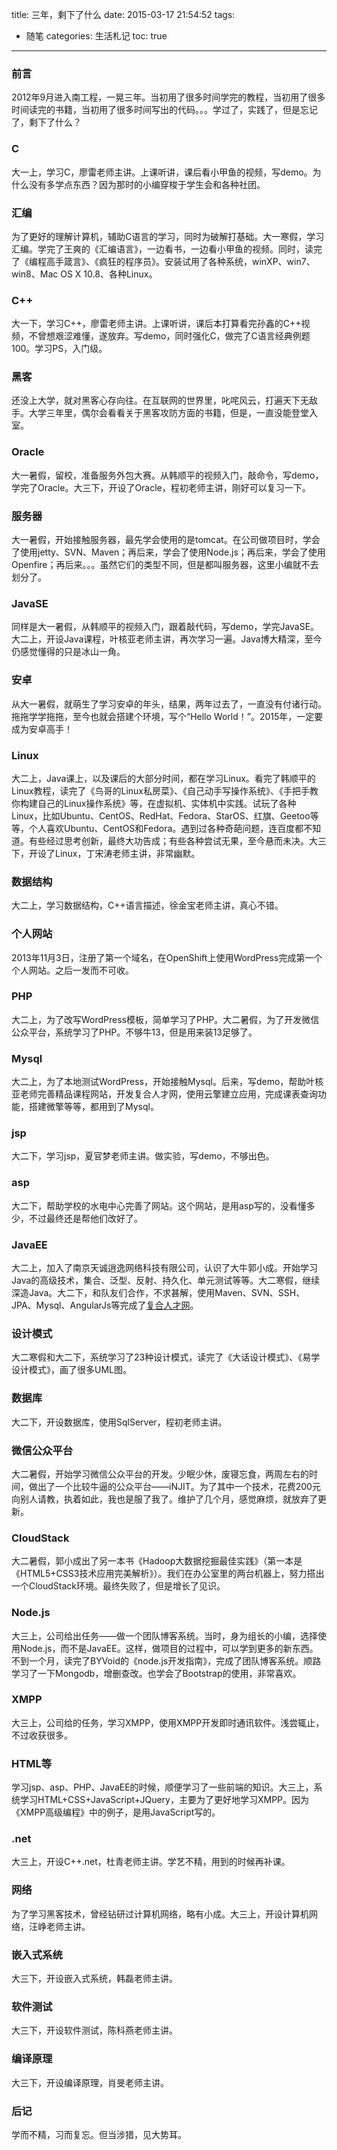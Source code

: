 title: 三年，剩下了什么
date: 2015-03-17 21:54:52
tags: 
- 随笔
categories: 生活札记
toc: true
---

### 前言
2012年9月进入南工程，一晃三年。当初用了很多时间学完的教程，当初用了很多时间读完的书籍，当初用了很多时间写出的代码。。。学过了，实践了，但是忘记了，剩下了什么？

### C
大一上，学习C，廖雷老师主讲。上课听讲，课后看小甲鱼的视频，写demo。为什么没有多学点东西？因为那时的小编穿梭于学生会和各种社团。

### 汇编
为了更好的理解计算机，辅助C语言的学习，同时为破解打基础。大一寒假，学习汇编。学完了王爽的《汇编语言》，一边看书，一边看小甲鱼的视频。同时，读完了《编程高手箴言》、《疯狂的程序员》。安装试用了各种系统，winXP、win7、win8、Mac OS X 10.8、各种Linux。

### C++
大一下，学习C++，廖雷老师主讲。上课听讲，课后本打算看完孙鑫的C++视频，不曾想艰涩难懂，遂放弃。写demo，同时强化C，做完了C语言经典例题100。学习PS，入门级。
<!--more-->
### 黑客
还没上大学，就对黑客心存向往。在互联网的世界里，叱咤风云，打遍天下无敌手。大学三年里，偶尔会看看关于黑客攻防方面的书籍，但是，一直没能登堂入室。

### Oracle
大一暑假，留校，准备服务外包大赛。从韩顺平的视频入门，敲命令，写demo，学完了Oracle。大三下，开设了Oracle，程初老师主讲，刚好可以复习一下。

### 服务器
大一暑假，开始接触服务器，最先学会使用的是tomcat。在公司做项目时，学会了使用jetty、SVN、Maven；再后来，学会了使用Node.js；再后来，学会了使用Openfire；再后来。。。虽然它们的类型不同，但是都叫服务器，这里小编就不去划分了。

### JavaSE
同样是大一暑假，从韩顺平的视频入门，跟着敲代码，写demo，学完JavaSE。大二上，开设Java课程，叶核亚老师主讲，再次学习一遍。Java博大精深，至今仍感觉懂得的只是冰山一角。

### 安卓
从大一暑假，就萌生了学习安卓的年头，结果，两年过去了，一直没有付诸行动。拖拖学学拖拖，至今也就会搭建个环境，写个“Hello World！”。2015年，一定要成为安卓高手！

### Linux
大二上，Java课上，以及课后的大部分时间，都在学习Linux。看完了韩顺平的Linux教程，读完了《鸟哥的Linux私房菜》、《自己动手写操作系统》、《手把手教你构建自己的Linux操作系统》等，在虚拟机、实体机中实践。试玩了各种Linux，比如Ubuntu、CentOS、RedHat、Fedora、StarOS、红旗、Geetoo等等，个人喜欢Ubuntu、CentOS和Fedora。遇到过各种奇葩问题，连百度都不知道。有些经过思考创新，最终大功告成；有些各种尝试无果，至今悬而未决。大三下，开设了Linux，丁宋涛老师主讲，非常幽默。

### 数据结构
大二上，学习数据结构，C++语言描述，徐金宝老师主讲，真心不错。

### 个人网站
2013年11月3日，注册了第一个域名，在OpenShift上使用WordPress完成第一个个人网站。之后一发而不可收。

### PHP
大二上，为了改写WordPress模板，简单学习了PHP。大二暑假，为了开发微信公众平台，系统学习了PHP。不够牛13，但是用来装13足够了。

### Mysql
大二上，为了本地测试WordPress，开始接触Mysql。后来，写demo，帮助叶核亚老师完善精品课程网站，开发复合人才网，使用云擎建立应用，完成课表查询功能，搭建微擎等等，都用到了Mysql。

### jsp
大二下，学习jsp，夏官梦老师主讲。做实验，写demo，不够出色。

### asp
大二下，帮助学校的水电中心完善了网站。这个网站，是用asp写的，没看懂多少，不过最终还是帮他们改好了。

### JavaEE
大二上，加入了南京天诚逍逸网络科技有限公司，认识了大牛郭小成。开始学习Java的高级技术，集合、泛型、反射、持久化、单元测试等等。大二寒假，继续深造Java。大二下，和队友们合作，不求甚解，使用Maven、SVN、SSH、JPA、Mysql、AngularJs等完成了[复合人才网](http://www.fuhehr.com/)。

### 设计模式
大二寒假和大二下，系统学习了23种设计模式，读完了《大话设计模式》、《易学设计模式》，画了很多UML图。

### 数据库
大二下，开设数据库，使用SqlServer，程初老师主讲。

### 微信公众平台
大二暑假，开始学习微信公众平台的开发。少眠少休，废寝忘食，两周左右的时间，做出了一个比较牛逼的公众平台——iNJIT。为了其中一个技术，花费200元向别人请教，执着如此，我也是服了我了。维护了几个月，感觉麻烦，就放弃了更新。

### CloudStack
大二暑假，郭小成出了另一本书《Hadoop大数据挖掘最佳实践》（第一本是《HTML5+CSS3技术应用完美解析》）。我们在办公室里的两台机器上，努力搭出一个CloudStack环境。最终失败了，但是增长了见识。


### Node.js
大三上，公司给出任务——做一个团队博客系统。当时，身为组长的小编，选择使用Node.js，而不是JavaEE。这样，做项目的过程中，可以学到更多的新东西。不到一个月，读完了BYVoid的《node.js开发指南》，完成了团队博客系统。顺路学习了一下Mongodb，增删查改。也学会了Bootstrap的使用，非常喜欢。

### XMPP
大三上，公司给的任务，学习XMPP，使用XMPP开发即时通讯软件。浅尝辄止，不过收获很多。

### HTML等
学习jsp、asp、PHP、JavaEE的时候，顺便学习了一些前端的知识。大三上，系统学习HTML+CSS+JavaScript+JQuery，主要为了更好地学习XMPP。因为《XMPP高级编程》中的例子，是用JavaScript写的。

### .net
大三上，开设C++.net，杜青老师主讲。学艺不精，用到的时候再补课。

### 网络
为了学习黑客技术，曾经钻研过计算机网络，略有小成。大三上，开设计算机网络，汪峥老师主讲。

### 嵌入式系统
大三下，开设嵌入式系统，韩磊老师主讲。

### 软件测试
大三下，开设软件测试，陈科燕老师主讲。

### 编译原理
大三下，开设编译原理，肖旻老师主讲。

### 后记
学而不精，习而复忘。但当涉猎，见大势耳。
